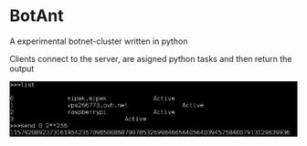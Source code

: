 # BotAnt
A experimental botnet-cluster written in python

Clients connect to the server, are asigned python tasks and then return the output

![img](img/list.png)
